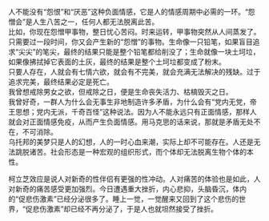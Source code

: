 人不能没有“怨恨”和“厌恶”这种负面情感，它是人的情感周期中必需的一环。“怨憎会”是人生八苦之一，任何人都无法脱离此苦。    
比如，你现在怨憎甲事物，整日忧心苦闷。时来运转，甲事物突然从人间蒸发了。只需要过一段时间，你又会产生新的“怨憎”的事物。生命像一只铅笔，如果盲目追求“尖尖”的笔尖，最终的结果只能是整个铅笔都给削没了；生命就像一块土坷垃，如果像拂拭掉它表面的土灰，最终的结果是整个土坷垃都变成了粉末。  
只要人存在，人就会有七情六欲，就会有不完美，就会充满无法解决的残缺。过于追求完美，最终结果必定是死亡。  
我曾想戒除男女之欲，但戒除之日，便是生命丧失活力、枯槁毁灭之日。  
我曾好奇，一群人为什么会无事生非地制造许多矛盾，为什么会有“党内无党，帝王思想；党内无派，千奇百怪”这种说法。因为人不能永远只有正面情感，那样人就会对正面情感免疫，从而产生负面情感。用马克思的话来说，那就是矛盾无处不在，不可消除。     
乌托邦的美梦只是人的幻想，人的一时心血来潮，实际上却不可能存在。人还是无法跳脱诸苦。社会形态是一种宏观的组织形式，而个体却无法脱离生物个体的本性。    


柯立芝效应是说人对新奇的性伴侣有更强的性冲动。人对痛苦的体验也是如此，人对新奇的痛苦感受更加强烈。今日遭遇重大挫折，内心悲抑，头脑昏沉，体内的“促悲伤激素”已经分泌很多了。睡上一觉，一觉醒来又回到了这个悲伤的世界，“促悲伤激素”却已经不再分泌了，于是人也就坦然接受了挫折。
